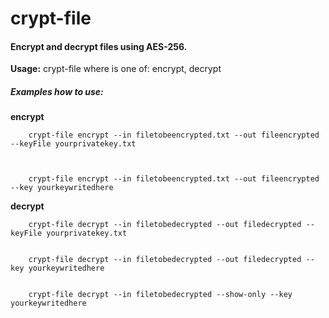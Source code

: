 # crypt-file
#### Encrypt and decrypt files using AES-256.

**Usage:** crypt-file <command>
where <command> is one of:
        encrypt, decrypt

##### Examples how to use:

**encrypt**


        crypt-file encrypt --in filetobeencrypted.txt --out fileencrypted --keyFile yourprivatekey.txt

        
        
        crypt-file encrypt --in filetobeencrypted.txt --out fileencrypted --key yourkeywritedhere


**decrypt**

        crypt-file decrypt --in filetobedecrypted --out filedecrypted --keyFile yourprivatekey.txt


        crypt-file decrypt --in filetobedecrypted --out filedecrypted --key yourkeywritedhere
        
        
        crypt-file decrypt --in filetobedecrypted --show-only --key yourkeywritedhere
